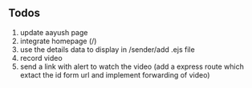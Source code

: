 ## Todos
1. update aayush page
2. integrate homepage (/)
4. use the details data to display in /sender/add .ejs file 
6. record video 
7. send a link with alert to watch the video (add a express route which extact the id form url and implement forwarding of video)